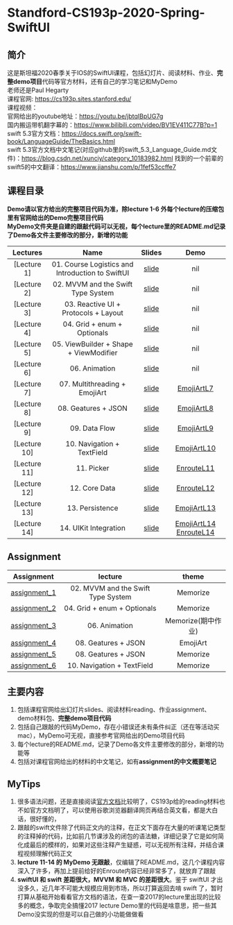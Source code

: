 # Standford-CS193p-2020-Spring-SwiftUI
## 简介
这是斯坦福2020春季关于IOS的SwiftUI课程，包括幻灯片、阅读材料、作业、**完整demo项目**代码等官方材料，还有自己的学习笔记和MyDemo  
老师还是Paul Hegarty  
课程官网: https://cs193p.sites.stanford.edu/  
课程视频：  
官网给出的youtube地址：https://youtu.be/jbtqIBpUG7g  
国内搬运带机翻字幕的：https://www.bilibili.com/video/BV1EV411C77B?p=1  
swift 5.3官方文档：https://docs.swift.org/swift-book/LanguageGuide/TheBasics.html  
swift 5.3官方文档中文笔记(对应github里的swift_5.3_Language_Guide.md文件)：https://blog.csdn.net/xunciy/category_10183982.html
找到的一个前辈的swift5的中文翻译：https://www.jianshu.com/p/1fef53ccffe7

## 课程目录
**Demo请以官方给出的完整项目代码为准，除lecture 1-6 外每个lecture的压缩包里有官网给出的Demo完整项目代码**  
**MyDemo文件夹是自建的跟敲代码可以无视，每个lecture里的README.md记录了Demo各文件主要修改的部分，新增的功能**  

|  Lectures |  Name  | Slides | Demo |
| :--------:| :-----:|:-----: | :---: |
| [Lecture 1] | 01. Course Logistics and Introduction to SwiftUI |[slide](01.Course_Logistics_and_Introduction_to_SwiftUI/lecture_1.pdf) | nil |
| [Lecture 2] | 02. MVVM and the Swift Type System |[slide](02.MVVM_and_the_Swift_Type_System/lecture_2.pdf) | nil |
| [Lecture 3] | 03. Reactive UI + Protocols + Layout |[slide](03.Reactive_UI+Protocols+Layout/lecture3_.pdf) | nil |
| [Lecture 4] | 04. Grid + enum + Optionals |[slide](04.Grid+enum+Optionals/lecture_4.pdf) | nil |
| [Lecture 5] | 05. ViewBuilder + Shape + ViewModifier | [slide](05.ViewBuilder+Shape+ViewModifier/lecture_5.pdf) | nil |
| [Lecture 6] | 06. Animation | [slide](06.Animation/lecture_6.pdf) | nil |
| [Lecture 7] | 07. Multithreading + EmojiArt | [slide](07.Multithreading+EmojiArt/lecture_7.pdf) | [EmojiArtL7](07.Multithreading+EmojiArt/EmojiArtL7.zip) |
| [Lecture 8] | 08. Geatures + JSON | [slide](08.Geatures+JSON/lecture_8.pdf) | [EmojiArtL8](08.Geatures+JSON/EmojiArtL8.zip) |
| [Lecture 9] | 09. Data Flow | [slide](09.DataFlow/lecture_9.pdf) | [EmojiArtL9](09.DataFlow/EmojiArtL9.zip) |
| [Lecture 10] | 10. Navigation + TextField | [slide](10.Navigation+TextField/lecture_10.pdf) | [EmojiArtL10](10.Navigation+TextField/EmojiArtL10.zip) |
| [Lecture 11] | 11. Picker | [slide](11.Picker/lecture_11.pdf) | [EnrouteL11](11.Picker/EnrouteL11.zip) |
| [Lecture 12] | 12. Core Data | [slide](12.CoreData/lecture_12.pdf)  | [EnrouteL12](12.CoreData/EnrouteL12.zip) |
| [Lecture 13] | 13. Persistence | [slide](13.Persistence/lecture_13.pdf) | [EmojiArtL13](13.Persistence/EmojiArtL13.zip) |
| [Lecture 14] | 14. UIKit Integration | [slide](14.UIKit_Integration/lecture_14.pdf)  | [EmojiArtL14](14.UIKit_Integration/EmojiArtL14.zip) [EnrouteL14](14.UIKit_Integration/EnrouteL14.zip) |

## Assignment 
|  Assignment                               | lecture | theme |
| ----------------------------------------  | :----: | :----: |
| [assignment_1](02.MVVM_and_the_Swift_Type_System/assignment_1.pdf) | 02. MVVM and the Swift Type System | Memorize |
| [assignment_2](04.Grid+enum+Optionals/assignment_2.pdf) | 04. Grid + enum + Optionals | Memorize |
| [assignment_3](06.Animation/assignment_3.pdf) | 06. Animation | Memorize(期中作业) |
| [assignment_4](08.Geatures+JSON/assignment_4.pdf) | 08. Geatures + JSON | EmojiArt |
| [assignment_5](08.Geatures+JSON/assignment_5.pdf) | 08. Geatures + JSON | Memorize |
| [assignment_6](10.Navigation+TextField/assignment_6.pdf)| 10. Navigation + TextField | Memorize |

<!-- ## Reading 
| Reading                             | Name |
| ----------------------------------- |:----:|
|  1. |[Reading 1: ](Reading/Reading_1.pdf)
|  2. |[Reading 2: ](Reading/Reading_2.pdf) 
|  3. |[Reading 3: ](Reading/Reading_3.pdf)  -->

## 主要内容
1. 包括课程官网给出幻灯片slides、阅读材料reading、作业assignment、demo材料包、**完整demo项目代码**
2. 包括自己跟敲的代码MyDemo，存在小错误还未有条件纠正（还在等活动买mac），MyDemo可无视，直接参考官网给出的Demo项目代码
3. 每个lecture的README.md，记录了Demo各文件主要修改的部分，新增的功能等    
3. 包括对课程官网给出的材料的中文笔记，如有**assignment的中文概要笔记**

## MyTips
1. 很多语法问题，还是直接阅读[官方文档](https://docs.swift.org/swift-book/LanguageGuide/TheBasics.html)比较明了，CS193p给的reading材料也不如官方文档明了，可以使用谷歌浏览器翻译网页再结合英文看，都是大白话，很好懂的，
2. 跟敲的swift文件除了代码正文内的注释，在正文下面存在大量的听课笔记类型的注释掉的代码，比如前几节课涉及的闭包的语法糖，详细记录了它是如何简化成最后的模样的，如果对这些注释产生疑惑，可以无视所有注释，并结合课程视频理解代码正文
3. **lecture 11-14 的 MyDemo 无跟敲**，仅编辑了README.md，这几个课程内容深入了许多，再加上提前给好的Enroute内容已经非常多了，就放弃了跟敲
4. **swiftUI 和 swift 差距很大，MVVM 和 MVC 的差距很大**。鉴于 swiftUI 才出没多久，近几年不可能大规模应用到市场，所以打算返回去啃 swift 了，暂时打算从基础开始看看官方文档的语法，在查一查2017的lecture里出现的比较多的概念，争取完全搞懂2017 lecture Demo里的代码是啥意思，把一些其Demo没实现的但是可以自己做的小功能做做看
